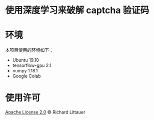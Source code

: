 # 使用深度学习来破解 captcha 验证码

# 环境

本项目使用的环境如下：

* Ubuntu 19.10
* tensorflow-gpu 2.1
* numpy 1.18.1
* Google Colab 

# 使用许可

[Apache License 2.0](https://github.com/Rhysn/IlarioRespirator/blob/master/LICENSE) © Richard Littauer

